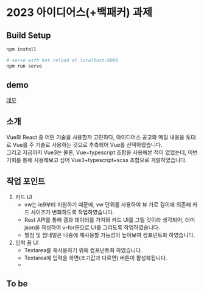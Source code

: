# 2023 아이디어스(+백패커) 과제

## Build Setup

```bash
npm install

# serve with hot reload at localhost:8080
npm run serve
```

## demo

[데모](http://haeru.azurewebsites.net)

## 소개

Vue와 React 중 어떤 기술을 사용할까 고민하다, 아이디어스 공고와 메일 내용을 토대로 Vue를 주 기술로 사용하는 것으로 추측되어 Vue를 선택하였습니다.<br>
그리고 지금까지 Vue3는 물론, Vue+typescript 조합을 사용해본 적이 없었는데, 이번 기회를 통해 사용해보고 싶어 Vue3+typescript+scss 조합으로 개발하였습니다.

## 작업 포인트

1. 카드 UI
   - vw는 ie9부터 지원하기 때문에, vw 단위를 사용하여 뷰 가로 길이에 의존해 카드 사이즈가 변화하도록 작업하였습니다.
   - Rest API를 통해 결과 데이터를 가져와 카드 UI를 그릴 것이라 생각되어, 더미 json을 작성하여 v-for문으로 UI를 그리도록 작업하였습니다.
   - 별점 및 썸네일은 나중에 재사용할 가능성이 높아보여 컴포넌트화 하였습니다.
2. 입력 폼 UI
   - Textarea를 재사용하기 위해 컴포넌트화 하였습니다.
   - Textarea에 입력을 하면(초기값과 다르면) 버튼이 활성화됩니다.
   -

## To be
